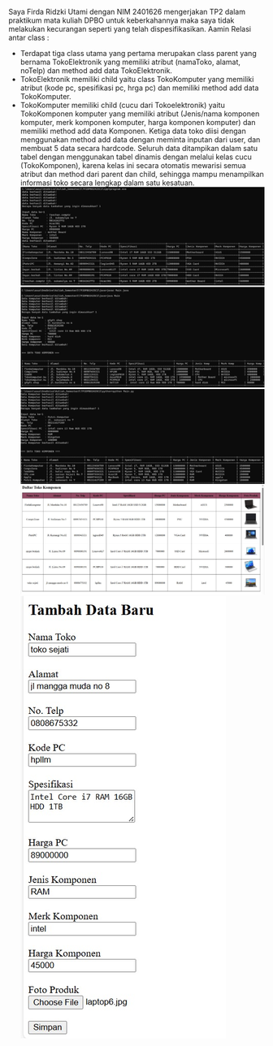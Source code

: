 Saya Firda Ridzki Utami dengan NIM 2401626 mengerjakan TP2 dalam praktikum mata kuliah DPBO untuk keberkahannya maka saya tidak melakukan kecurangan seperti yang telah dispesifikasikan. Aamin
Relasi antar class :
- Terdapat tiga class utama yang pertama merupakan class parent yang bernama TokoElektronik yang memiliki atribut (namaToko, alamat, noTelp) dan method add data TokoElektronik.
- TokoElektronik memiliki child yaitu class TokoKomputer yang memiliki atribut (kode pc, spesifikasi pc, hrga pc) dan memiliki method add data TokoKomputer.
- TokoKomputer memiliki child (cucu dari Tokoelektronik) yaitu TokoKomponen komputer yang memiliki atribut (Jenis/nama komponen komputer, merk komponen komputer, harga komponen komputer) dan memiliki method add data Komponen.
Ketiga data toko diisi dengan menggunakan method add data dengan meminta inputan dari user, dan membuat 5 data secara hardcode.
Seluruh data ditampikan dalam satu tabel dengan menggunakan tabel dinamis dengan melalui kelas cucu (TokoKomponen), karena kelas ini secara otomatis mewarisi semua atribut dan method dari parent dan child, sehingga mampu menampilkan informasi toko secara lengkap dalam satu kesatuan.
![cpp](DokumentasiCPP/cpp.jpg)
![java](DokumentasiJAVA/java.jpg)
![python](Dokumentasipython/python.jpg)
![PHP](DokomentasiPHP/webPHP.jpg)
![PHP](DokomentasiPHP/php.jpg)

